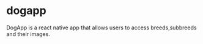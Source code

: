 # dogapp
DogApp is a react native app that allows users to access breeds,subbreeds and their images.
